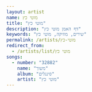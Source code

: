 ```yaml
---
layout: artist
name: מוטי כץ
title: "מוטי כץ"
description: "דף האמן מוטי כץ"
keywords: "שירים, מוזיקה, מוטי כץ"
permalink: /artists/מוטי-כץ
redirect_from:
  - /artists/list/מוטי כץ
songs:
  - number: "32882"
    name: "משוך"
    album: "סינגלים"
    artist: "מוטי כץ"
---
```

